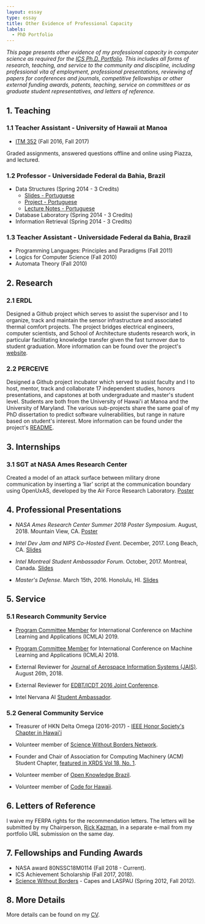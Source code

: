 ```yaml
---
layout: essay    
type: essay    
title: Other Evidence of Professional Capacity  
labels:  
  - PhD Portfolio
---
```


*This page presents other evidence of my professional capacity in computer science as required for the [ICS Ph.D. Portfolio](http://www.ics.hawaii.edu/academics/graduate-degree-programs/ph-d-in-ics/#phd-portfolio). This includes all forms of research, teaching, and service to the community and discipline, including professional vita of employment, professional presentations, reviewing of papers for conferences and journals, competitive fellowships or other external funding awards, patents, teaching, service on committees or as graduate student representatives, and letters of reference.*

## 1. Teaching

### 1.1 Teacher Assistant - University of Hawaii at Manoa

* [ITM 352](http://itm-vm.shidler.hawaii.edu/itm352/) (Fall 2016, Fall 2017)

Graded assignments, answered questions offline and online using Piazza, and lectured. 

### 1.2 Professor - Universidade Federal da Bahia, Brazil 

* Data Structures (Spring 2014 - 3 Credits)
   * [Slides - Portuguese](https://drive.google.com/drive/folders/1APtcGl-Ke398oCX6IgFl9B1teuWDzODZ?usp=sharing)    
   * [Project - Portuguese](https://drive.google.com/drive/folders/1A0RSPAFqyyIVpr85gwaMSTypNmc6KcFe?usp=sharing) 
   * [Lecture Notes - Portuguese](https://drive.google.com/drivefolders/1zZIUfYS4DgfcXNOaay38nEHVkiAwn2DL?usp=sharing)
* Database Laboratory (Spring 2014 - 3 Credits) 
* Information Retrieval (Spring 2014 - 3 Credits)

### 1.3 Teacher Assistant - Universidade Federal da Bahia, Brazil 

 * Programming Languages: Principles and Paradigms (Fall 2011)
 * Logics for Computer Science (Fall 2010)
 * Automata Theory (Fall 2010)


## 2. Research

### 2.1 ERDL

Designed a Github project which serves to assist the supervisor and I to organize, track and maintain the sensor infrastructure and associated thermal comfort projects. The project bridges electrical engineers, computer scientists, and School of Architecture students research work, in particular facilitating knowledge transfer given the fast turnover due to student graduation. More information can be found over the project's [website](https://erdl.github.io).

### 2.2 PERCEIVE 

Designed a Github project incubator which served to assist faculty and I to host, mentor, track and collaborate 17 independent studies, honors presentations, and capstones at both undergraduate and master's student level. Students are both from the University of Hawai'i at Manoa and the University of Maryland. The various sub-projects share the same goal of my PhD dissertation to predict software vulnerabilities, but range in nature based on student's interest. More information can be found under the project's [README](https://github.com/sailuh/perceive).

## 3. Internships

### 3.1 SGT at NASA Ames Research Center

Created a model of an attack surface between military drone communication by inserting a ‘liar’ script at the communication boundary using OpenUxAS, developed by the Air Force Research Laboratory. [Poster](https://drive.google.com/file/d/1yM4KJfl88xqxkJX7t4OBWPvHG9e6y4go/view?usp=sharing)

## 4. Professional Presentations

* _NASA Ames Research Center Summer 2018 Poster Symposium_. August, 2018. Mountain View, CA. [Poster](https://drive.google.com/file/d/1yM4KJfl88xqxkJX7t4OBWPvHG9e6y4go/view?usp=sharing) 

* _Intel Dev Jam and NIPS Co-Hosted Event_. December, 2017. Long Beach, CA. [Slides](https://docs.google.com/presentation/d/1w15EsAkNGakcM8bAt4DWC_zl3A_MvhMs4HZWsXKcmGc/edit?usp=sharing) 

* _Intel Montreal Student Ambassador Forum_. October, 2017. Montreal, Canada. [Slides](https://docs.google.com/presentation/d/15Bgx07oeKV6JCd0Ma0TSUiiIzY0uFrw_1dl7A5bj4zk/edit?usp=sharing) 

* _Master's Defense_. March 15th, 2016. Honolulu, HI. [Slides](https://docs.google.com/presentation/d/1mbiXtc1KFw2f-efUEkrwEuepceGJJ-iFXjgLf6bnCvU/edit?usp=sharing)

## 5. Service

### 5.1 Research Community Service

* [Program Committee Member](https://www.icmla-conference.org/icmla19/pcm.html) for International Conference on Machine Learning and Applications (ICMLA) 2019.

* [Program Committee Member](https://www.icmla-conference.org/icmla18/pcm.html) for International Conference on Machine Learning and Applications (ICMLA) 2018.

* External Reviewer for [Journal of Aerospace Information Systems (JAIS)](https://arc.aiaa.org/jais/about). August 26th, 2018.

* External Reviewer for [EDBT/ICDT 2016 Joint Conference](http://edbticdt2016.labri.fr/?EDBT16_Committee).

* Intel Nervana AI [Student Ambassador](https://software.intel.com/en-us/blogs/2018/12/18/ai-student-ambassador-carlos-paradis-applying-ai-concepts-to-cybersecurity-and).
 
### 5.2 General Community Service

* Treasurer of HKN Delta Omega (2016-2017) - [IEEE Honor Society's Chapter in Hawai'i](http://hknhawaii.weebly.com/alumni.html)

* Volunteer member of [Science Without Borders Network](http://www.cienciasemfronteiras.gov.br/web/csf/views/-/journal_content/56_INSTANCE_VF2v/214072/5107869).

* Founder and Chair of Association for Computing Machinery (ACM) Student Chapter, [featured in XRDS Vol 18, No. 1](https://xrds.acm.org/article.cfm?aid=2000781).

* Volunteer member of [Open Knowledge Brazil](http://gastosabertos.org).

* Volunteer member of [Code for Hawaii](https://github.com/CodeforHawaii/ethics).

## 6. Letters of Reference

I waive my FERPA rights for the recommendation letters. The letters will be submitted by my Chairperson, [Rick Kazman](http://shidler.hawaii.edu/itm/directory/rick-kazman), in a separate e-mail from my portfolio URL submission on the same day.

## 7. Fellowships and Funding Awards 

 * NASA award 80NSSC18M0114 (Fall 2018 - Current).
 * ICS Achievement Scholarship (Fall 2017, 2018).
 * [Science Without Borders](https://en.wikipedia.org/wiki/Ci%C3%AAncia_sem_Fronteiras) - Capes and LASPAU (Spring 2012, Fall 2012).

## 8. More Details

More details can be found on my [CV](https://carlosparadis.github.io/bio/).
